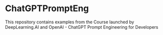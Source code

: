 # ChatGPTPromptEng
This repository contains examples from the Course launched by DeepLearning.AI and OpenAI - ChatGPT Prompt Engineering for Developers

